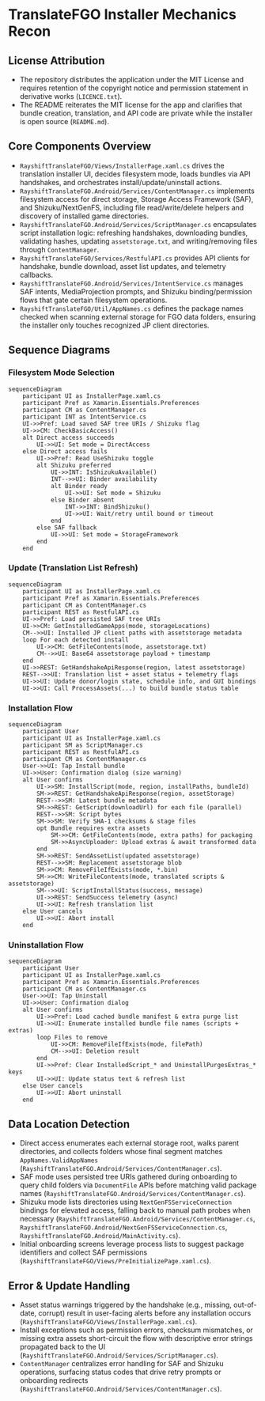 # TranslateFGO Installer Mechanics Recon

## License Attribution
- The repository distributes the application under the MIT License and requires retention of the copyright notice and permission statement in derivative works (`LICENCE.txt`).
- The README reiterates the MIT license for the app and clarifies that bundle creation, translation, and API code are private while the installer is open source (`README.md`).

## Core Components Overview
- `RayshiftTranslateFGO/Views/InstallerPage.xaml.cs` drives the translation installer UI, decides filesystem mode, loads bundles via API handshakes, and orchestrates install/update/uninstall actions.
- `RayshiftTranslateFGO.Android/Services/ContentManager.cs` implements filesystem access for direct storage, Storage Access Framework (SAF), and Shizuku/NextGenFS, including file read/write/delete helpers and discovery of installed game directories.
- `RayshiftTranslateFGO.Android/Services/ScriptManager.cs` encapsulates script installation logic: refreshing handshakes, downloading bundles, validating hashes, updating `assetstorage.txt`, and writing/removing files through `ContentManager`.
- `RayshiftTranslateFGO/Services/RestfulAPI.cs` provides API clients for handshake, bundle download, asset list updates, and telemetry callbacks.
- `RayshiftTranslateFGO.Android/Services/IntentService.cs` manages SAF intents, MediaProjection prompts, and Shizuku binding/permission flows that gate certain filesystem operations.
- `RayshiftTranslateFGO/Util/AppNames.cs` defines the package names checked when scanning external storage for FGO data folders, ensuring the installer only touches recognized JP client directories.

## Sequence Diagrams

### Filesystem Mode Selection
```mermaid
sequenceDiagram
    participant UI as InstallerPage.xaml.cs
    participant Pref as Xamarin.Essentials.Preferences
    participant CM as ContentManager.cs
    participant INT as IntentService.cs
    UI->>Pref: Load saved SAF tree URIs / Shizuku flag
    UI->>CM: CheckBasicAccess()
    alt Direct access succeeds
        UI->>UI: Set mode = DirectAccess
    else Direct access fails
        UI->>Pref: Read UseShizuku toggle
        alt Shizuku preferred
            UI->>INT: IsShizukuAvailable()
            INT-->>UI: Binder availability
            alt Binder ready
                UI->>UI: Set mode = Shizuku
            else Binder absent
                INT->>INT: BindShizuku()
                UI->>UI: Wait/retry until bound or timeout
            end
        else SAF fallback
            UI->>UI: Set mode = StorageFramework
        end
    end
```

### Update (Translation List Refresh)
```mermaid
sequenceDiagram
    participant UI as InstallerPage.xaml.cs
    participant Pref as Xamarin.Essentials.Preferences
    participant CM as ContentManager.cs
    participant REST as RestfulAPI.cs
    UI->>Pref: Load persisted SAF tree URIs
    UI->>CM: GetInstalledGameApps(mode, storageLocations)
    CM-->>UI: Installed JP client paths with assetstorage metadata
    loop For each detected install
        UI->>CM: GetFileContents(mode, assetstorage.txt)
        CM-->>UI: Base64 assetstorage payload + timestamp
    end
    UI->>REST: GetHandshakeApiResponse(region, latest assetstorage)
    REST-->>UI: Translation list + asset status + telemetry flags
    UI->>UI: Update donor/login state, schedule info, and GUI bindings
    UI->>UI: Call ProcessAssets(...) to build bundle status table
```

### Installation Flow
```mermaid
sequenceDiagram
    participant User
    participant UI as InstallerPage.xaml.cs
    participant SM as ScriptManager.cs
    participant REST as RestfulAPI.cs
    participant CM as ContentManager.cs
    User->>UI: Tap Install bundle
    UI->>User: Confirmation dialog (size warning)
    alt User confirms
        UI->>SM: InstallScript(mode, region, installPaths, bundleId)
        SM->>REST: GetHandshakeApiResponse(region, assetStorage)
        REST-->>SM: Latest bundle metadata
        SM->>REST: GetScript(downloadUrl) for each file (parallel)
        REST-->>SM: Script bytes
        SM->>SM: Verify SHA-1 checksums & stage files
        opt Bundle requires extra assets
            SM->>CM: GetFileContents(mode, extra paths) for packaging
            SM->>AsyncUploader: Upload extras & await transformed data
        end
        SM->>REST: SendAssetList(updated assetstorage)
        REST-->>SM: Replacement assetstorage blob
        SM->>CM: RemoveFileIfExists(mode, *.bin)
        SM->>CM: WriteFileContents(mode, translated scripts & assetstorage)
        SM-->>UI: ScriptInstallStatus(success, message)
        UI->>REST: SendSuccess telemetry (async)
        UI->>UI: Refresh translation list
    else User cancels
        UI->>UI: Abort install
    end
```

### Uninstallation Flow
```mermaid
sequenceDiagram
    participant User
    participant UI as InstallerPage.xaml.cs
    participant Pref as Xamarin.Essentials.Preferences
    participant CM as ContentManager.cs
    User->>UI: Tap Uninstall
    UI->>User: Confirmation dialog
    alt User confirms
        UI->>Pref: Load cached bundle manifest & extra purge list
        UI->>UI: Enumerate installed bundle file names (scripts + extras)
        loop Files to remove
            UI->>CM: RemoveFileIfExists(mode, filePath)
            CM-->>UI: Deletion result
        end
        UI->>Pref: Clear InstalledScript_* and UninstallPurgesExtras_* keys
        UI->>UI: Update status text & refresh list
    else User cancels
        UI->>UI: Abort uninstall
    end
```

## Data Location Detection
- Direct access enumerates each external storage root, walks parent directories, and collects folders whose final segment matches `AppNames.ValidAppNames` (`RayshiftTranslateFGO.Android/Services/ContentManager.cs`).
- SAF mode uses persisted tree URIs gathered during onboarding to query child folders via `DocumentFile` APIs before matching valid package names (`RayshiftTranslateFGO.Android/Services/ContentManager.cs`).
- Shizuku mode lists directories using `NextGenFSServiceConnection` bindings for elevated access, falling back to manual path probes when necessary (`RayshiftTranslateFGO.Android/Services/ContentManager.cs`, `RayshiftTranslateFGO.Android/NextGenFSServiceConnection.cs`, `RayshiftTranslateFGO.Android/MainActivity.cs`).
- Initial onboarding screens leverage process lists to suggest package identifiers and collect SAF permissions (`RayshiftTranslateFGO/Views/PreInitializePage.xaml.cs`).

## Error & Update Handling
- Asset status warnings triggered by the handshake (e.g., missing, out-of-date, corrupt) result in user-facing alerts before any installation occurs (`RayshiftTranslateFGO/Views/InstallerPage.xaml.cs`).
- Install exceptions such as permission errors, checksum mismatches, or missing extra assets short-circuit the flow with descriptive error strings propagated back to the UI (`RayshiftTranslateFGO.Android/Services/ScriptManager.cs`).
- `ContentManager` centralizes error handling for SAF and Shizuku operations, surfacing status codes that drive retry prompts or onboarding redirects (`RayshiftTranslateFGO.Android/Services/ContentManager.cs`).
